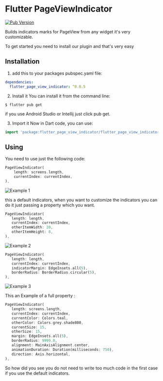 # Flutter PageViewIndicator
[![Pub Version](https://img.shields.io/pub/v/flutter_page_view_indicator?color=blue&logo=dart)](https://pub.dev/packages/flutter_page_view_indicator)

Builds indicators marks for PageView from any widget it's very customizable.

To get started you need to install our plugin and that's very easy
## Installation

1) add this to your packages pubspec.yaml file: 
```yaml
dependencies:
  flutter_page_view_indicator: ^0.0.5
```

2) Install it 
You can install it from the command line:
```
$ flutter pub get
```
if you use Android Studio or Intellij just click pub get.

3) Import it 
Now in Dart code, you can use:
```dart
import 'package:flutter_page_view_indicator/flutter_page_view_indicator.dart';
```

## Using
 
You need to use just the following code: 
```dart
PageViewIndicator(
    length: screens.length,
    currentIndex: currentIndex,
),
```
![Example 1](example1.gif)

this a default indicators, when you want to customize the indicators 
you can do it just passing a property which you want.

```dart
PageViewIndicator(
   length: length,
   currentIndex: currentIndex,
   otherItemWidth: 20,
   otherItemHeight: 8,
),
```
![Example 2](example2.gif)

```dart
PageViewIndicator(
   length: length,
   currentIndex: currentIndex,
   indicatorMargin: EdgeInsets.all(5),
   borderRadius: BorderRadius.circular(5),
),
```
![Example 3](example3.gif)

This an Example of a full property :
```dart
PageViewIndicator(
   length: screens.length,
   currentIndex: currentIndex,
   currentColor: Colors.teal,
   otherColor: Colors.grey.shade800,
   currentSize: 15,
   otherSize: 15,
   margin: EdgeInsets.all(5),
   borderRadius: 9999.0,
   alignment: MainAxisAlignment.center,
   animationDuration: Duration(milliseconds: 750),
   direction: Axis.horizontal,
),
```
So how did you see you do not need to write too much code in the first case if you use the default indicators.
